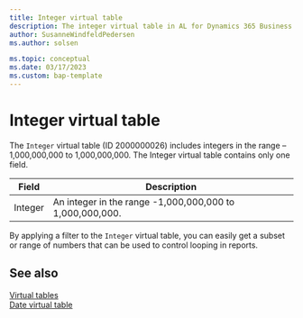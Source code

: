 ```yaml
---
title: Integer virtual table
description: The integer virtual table in AL for Dynamics 365 Business Central
author: SusanneWindfeldPedersen
ms.author: solsen

ms.topic: conceptual
ms.date: 03/17/2023
ms.custom: bap-template
---
```


# Integer virtual table

The `Integer` virtual table (ID 2000000026) includes integers in the range –1,000,000,000 to 1,000,000,000. The Integer virtual table contains only one field.

| Field	| Description |
|-------|-------------|
|Integer| An integer in the range -1,000,000,000 to 1,000,000,000.|

By applying a filter to the `Integer` virtual table, you can easily get a subset or range of numbers that can be used to control looping in reports.

## See also

[Virtual tables](devenv-virtual-tables.md)  
[Date virtual table](devenv-date-virtual-table.md)